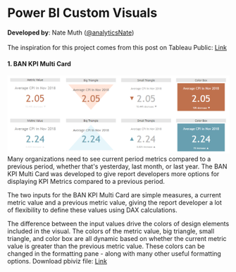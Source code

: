 # Power BI Custom Visuals
**Developed by**: Nate Muth ([@analyticsNate](https://twitter.com/analyticsnate))<br>
 <br>
The inspiration for this project comes from this post on Tableau Public: [Link](https://public.tableau.com/en-us/s/gallery/20-ways-visualize-kpis?utm_source=Hootsuite&utm_medium=Social&utm_campaign=TableauSocial)
 <br>
#### 1. BAN KPI Multi Card
![alt text](https://github.com/analyticsnate/power-bi-custom-visuals/blob/master/images/ban_kpi_multi_card.PNG)
Many organizations need to see current period metrics compared to a previous period, whether that's yesterday, last month, or last year. The BAN KPI Multi Card was developed to give report developers more options for displaying KPI Metrics compared to a previous period.

The two inputs for the BAN KPI Multi Card are simple measures, a current metric value and a previous metric value, giving the report developer a lot of flexibility to define these values using DAX calculations.

The difference between the input values drive the colors of design elements included in the visual. The colors of the metric value, big triangle, small triangle, and color box are all dynamic based on whether the current metric value is greater than the previous metric value. These colors can be changed in the formatting pane - along with many other useful formatting options. Download pbiviz file: [Link](https://github.com/analyticsnate/power-bi-custom-visuals/blob/master/packagedVisuals/BANKPIMultiCard.pbiviz) <br>
